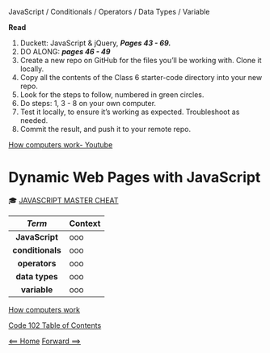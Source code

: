 JavaScript / Conditionals / Operators / Data Types / Variable

**Read**

1. Duckett: JavaScript & jQuery, ***Pages 43 - 69.***
2. DO ALONG: ***pages 46 - 49***
3. Create a new repo on GitHub for the files you’ll be working with. Clone it locally.
4. Copy all the contents of the Class 6 starter-code directory into your new repo.
5. Look for the steps to follow, numbered in green circles.
6. Do steps: 1, 3 - 8 on your own computer.
7. Test it locally, to ensure it’s working as expected. Troubleshoot as needed.
8. Commit the result, and push it to your remote repo.

[How computers work- Youtube](https://www.youtube.com/playlist?list=PLzdnOPI1iJNcsRwJhvksEo1tJqjIqWbN-)

# Dynamic Web Pages with JavaScript

:mortar_board: [JAVASCRIPT MASTER CHEAT](https://overapi.com/javascript)

| ***Term*** | Context |
|  :----: |  ----  |
|  **JavaScript**  | ooo  |
|  **conditionals**  | ooo  |
|  **operators**  | ooo  |
|  **data types**  | ooo  |
|  **variable**  | ooo  |

[How computers work](programming_with_jacascript.md)

[Code 102 Table of Contents](CodeFellows_102.md)

[<== Home](README.md) [Forward ==>](programming_with_jacascript.md)

